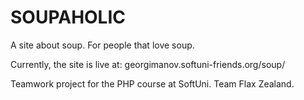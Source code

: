 SOUPAHOLIC
==========

A site about soup. For people that love soup.

Currently, the site is live at: georgimanov.softuni-friends.org/soup/

Teamwork project for the PHP course at SoftUni.
Team Flax Zealand.
